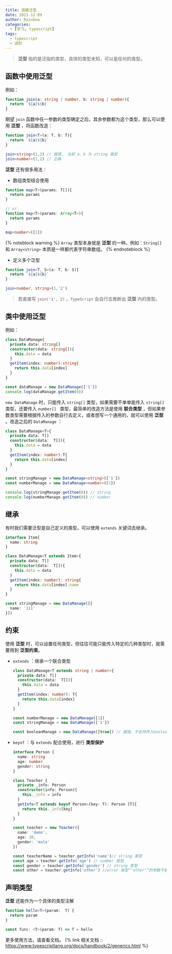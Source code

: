 ```yaml
---
title: 函数泛型
date: 2021-12-09
author: Rainbow
categories:
  - [学习, typescript]
tags:
  - typescript
  - 进阶
---
```


> **泛型** 指的是泛指的类型，具体的类型未知，可以是任何的类型。

## 函数中使用泛型

例如：

```typescript
function join(a: string | number, b: string | number){
  return `${a}${b}`
}
```

期望  `join` 函数中任一参数的类型确定之后，其余参数都为这个类型，那么可以使用 **泛型** ，将函数改造：

```typescript
function join<T>(a: T, b: T){
  return `${a}${b}`
}

join<string>(1,2) // 报错， 当前 a、b 为 string 类型
join<number>(1,2) // 正确 
```

**泛型** 还有很多用法：

- 数组类型结合使用

```typescript
function map<T>(params: T[]){
  return params
}

// or
function map<T>(params: Array<T>){
  return params
}

map<number>([1])
```
{% noteblock warning %}
`Array` 类型本身就是 **泛型** 的一种。例如：`String[]` 和 `Array<string>` 本质是一样都代表字符串数组。
{% endnoteblock %}

- 定义多个泛型

```typescript
function join<T, S>(a: T, b: S){
  return `${a}${b}`
}

join<number, string>(1,'2')
```

> 若直接写 `join('1', 2)` ，`TypeScript` 会自行去推断出 **泛型** 内的类型。

## 类中使用泛型

例如：

```typescript
class DataManage{
  private data: string[]
  constructor(data: string[]){
    this.data = data
  }
  getItem(index: number):string{
    return this.data[index]
  }
}

const dataManage = new DataManage(['1'])
console.log(dataManage.getItem(0))
```

`new DataManage` 时，只能传入 `string[]` 类型，如果需要不单单能传入  `string[]` 类型，还要传入 `number[] ` 类型，最简单的改造方法是使用 **联合类型** ，但如果参数类型需要根据传入的参数自行去定义，或者想写一个通用的，就可以使用 **泛型** 。改造之后的 `DataManage` ：

```typescript
class DataManage<T>{
  private data: T[]
  constructor(data:  T[]){
    this.data = data
  }
  getItem(index: number):T{
    return this.data[index]
  }
}

const stringManage = new DataManage<string>(['1'])
const numberManage = new DataManage<number>([1])

console.log(stringManage.getItem(0)) // string
console.log(numberManage.getItem(0)) // number
```

## 继承

有时我们需要泛型是自己定义的类型，可以使用 `extends` 关键词去继承。

```typescript
interface Item{
  name: string
}

class DataManage<T extends Item>{
  private data: T[]
  constructor(data:  T[]){
    this.data = data
  }
  getItem(index: number): string{
    return this.data[index].name
  }
}

const stringManage = new DataManage([{
  name: '111'
}])
```

## 约束

使用 **泛型** 时，可以设置任何类型，但往往可能只能传入特定的几种类型时，就需要用到 **泛型约束**。

- `extends` ：继承一个联合类型

  ```typescript
  class DataManage<T extends string | number>{
    private data: T[]
    constructor(data:  T[]){
      this.data = data
    }
    getItem(index: number): T{
      return this.data[index]
    }
  }
  
  const numberManage = new DataManage([1])
  const stringManage = new DataManage(['1'])
  
  const booleanManage = new DataManage([true]) // 报错，不支持传入boolean
  ```
  
- `keyof`  ：与 `extends` 配合使用，进行 **类型保护**

  ```typescript
  interface Person {
    name: string
    age: number
    gender: string
  }
  
  class Teacher {
    private _info: Person
    constructor(info: Person){
      this._info = info
    }
    getInfo<T extends keyof Person>(key: T): Person [T]{
      return this._info[key]
    }
  }
  
  const teacher = new Teacher({
    name: 'demo',
    age: 20,
    gender: 'male'
  })
  
  const teacherName = teacher.getInfo('name')// string 类型
  const age = teacher.getInfo('age') // number 类型
  const gender = teacher.getInfo('gender') // string 类型
  const other = teacher.getInfo('other') //error 类型“"other"”的参数不能赋给类型“keyof Person”的参数。
  ```

## 声明类型

**泛型** 还能作为一个具体的类型注解

```typescript
function hello<T>(param:  T) {
  return param
}

const func: <T>(param: T) => T = hello
```

更多使用方法，请查看文档。
{% link 相关文档 :: https://www.typescriptlang.org/docs/handbook/2/generics.html %}


